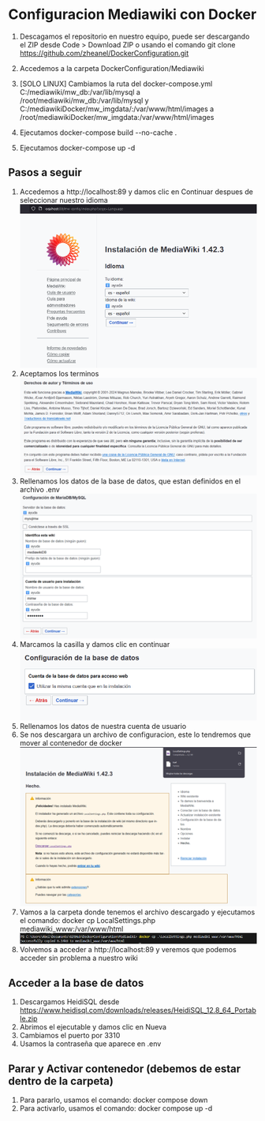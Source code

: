 # Configuracion Mediawiki con Docker

1. Descagamos el repositorio en nuestro equipo, puede ser descargando el ZIP desde Code > Download ZIP o usando el comando git clone https://github.com/zheanel/DockerConfiguration.git

2. Accedemos a la carpeta DockerConfiguration/Mediawiki
3. [SOLO LINUX] Cambiamos la ruta del docker-compose.yml C:/mediawiki/mw_db:/var/lib/mysql a /root/mediawiki/mw_db:/var/lib/mysql y C:/mediawikiDocker/mw_imgdata/:/var/www/html/images a /root/mediawikiDocker/mw_imgdata:/var/www/html/images
4. Ejecutamos docker-compose build --no-cache .
5. Ejecutamos docker-compose up -d

## Pasos a seguir
1. Accedemos a http://localhost:89 y damos clic en Continuar despues de seleccionar nuestro idioma
![Setup 1](https://github.com/zheanel/DockerConfiguration/blob/main/Mediawiki/screenshots/setup1.png)
2. Aceptamos los terminos
![Setup 2](https://github.com/zheanel/DockerConfiguration/blob/main/Mediawiki/screenshots/setup2.png)
3. Rellenamos los datos de la base de datos, que estan definidos en el archivo .env
![Setup 3](https://github.com/zheanel/DockerConfiguration/blob/main/Mediawiki/screenshots/setup3.png)
4. Marcamos la casilla y damos clic en continuar
![Setup 4](https://github.com/zheanel/DockerConfiguration/blob/main/Mediawiki/screenshots/setup4.png)
5. Rellenamos los datos de nuestra cuenta de usuario
6. Se nos descargara un archivo de configuracion, este lo tendremos que mover al contenedor de docker
![Setup 5](https://github.com/zheanel/DockerConfiguration/blob/main/Mediawiki/screenshots/setup5.png)
7. Vamos a la carpeta donde tenemos el archivo descargado y ejecutamos el comando: docker cp LocalSettings.php mediawiki_www:/var/www/html
![Setup 6](https://github.com/zheanel/DockerConfiguration/blob/main/Mediawiki/screenshots/setup6.png)
8. Volvemos a acceder a http://localhost:89 y veremos que podemos acceder sin problema a nuestro wiki

## Acceder a la base de datos
1. Descargamos HeidiSQL desde https://www.heidisql.com/downloads/releases/HeidiSQL_12.8_64_Portable.zip
2. Abrimos el ejecutable y damos clic en Nueva
3. Cambiamos el puerto por 3310
4. Usamos la contraseña que aparece en .env

## Parar y Activar contenedor (debemos de estar dentro de la carpeta)
1. Para pararlo, usamos el comando: docker compose down
2. Para activarlo, usamos el comando: docker compose up -d